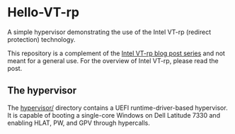 # Hello-VT-rp

A simple hypervisor demonstrating the use of the Intel VT-rp (redirect protection) technology.

This repository is a complement of the [Intel VT-rp blog post series](https://tandasat.github.io/blog/2023/07/05/intel-vt-rp-part-1.html) and not meant for a general use. For the overview of Intel VT-rp, please read the post.


## The hypervisor

The [hypervisor/](hypervisor/) directory contains a UEFI runtime-driver-based hypervisor. It is capable of booting a single-core Windows on Dell Latitude 7330 and enabling HLAT, PW, and GPV through hypercalls.
